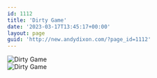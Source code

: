 ```yaml
---
id: 1112
title: 'Dirty Game'
date: '2023-03-17T13:45:17+00:00'
layout: page
guid: 'http://new.andydixon.com/?page_id=1112'
---
```


![Dirty Game](https://i0.wp.com/assets.g8x2.ldn.idrivee2-23.com/posters/Dirty%20Game%2001.jpg?w=1200&ssl=1 "Dirty Game")  
![Dirty Game](https://i0.wp.com/assets.g8x2.ldn.idrivee2-23.com/posters/Dirty%20Game%2002.jpg?w=1200&ssl=1 "Dirty Game")